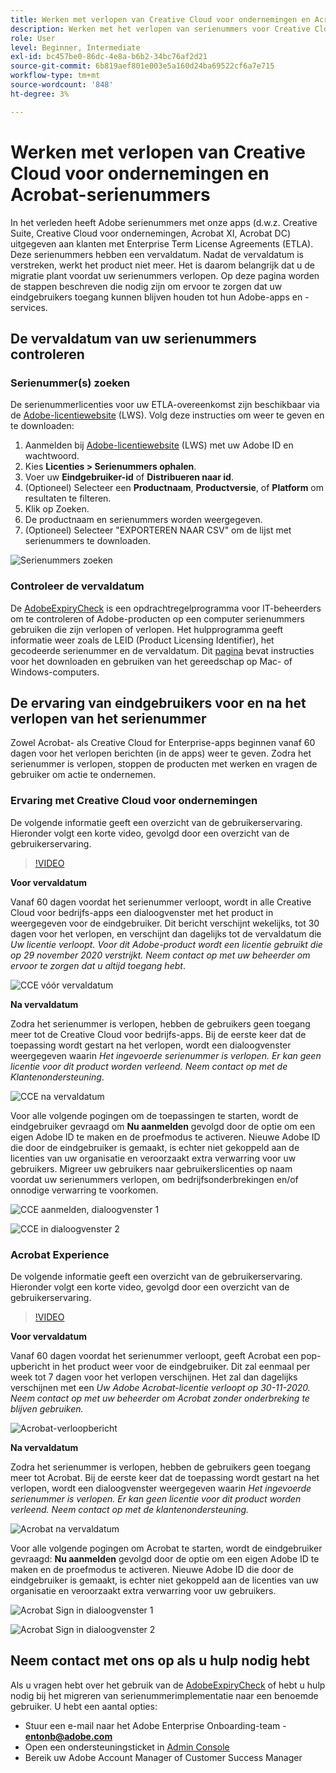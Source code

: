 ```yaml
---
title: Werken met verlopen van Creative Cloud voor ondernemingen en Acrobat-serienummers
description: Werken met het verlopen van serienummers voor Creative Cloud voor ondernemingen en Acrobat
role: User
level: Beginner, Intermediate
exl-id: bc457be0-86dc-4e8a-b6b2-34bc76af2d21
source-git-commit: 6b819aef801e003e5a160d24ba69522cf6a7e715
workflow-type: tm+mt
source-wordcount: '848'
ht-degree: 3%

---
```


# Werken met verlopen van Creative Cloud voor ondernemingen en Acrobat-serienummers

In het verleden heeft Adobe serienummers met onze apps (d.w.z. Creative Suite, Creative Cloud voor ondernemingen, Acrobat XI, Acrobat DC) uitgegeven aan klanten met Enterprise Term License Agreements (ETLA). Deze serienummers hebben een vervaldatum. Nadat de vervaldatum is verstreken, werkt het product niet meer. Het is daarom belangrijk dat u de migratie plant voordat uw serienummers verlopen. Op deze pagina worden de stappen beschreven die nodig zijn om ervoor te zorgen dat uw eindgebruikers toegang kunnen blijven houden tot hun Adobe-apps en -services.

## De vervaldatum van uw serienummers controleren

### Serienummer(s) zoeken

De serienummerlicenties voor uw ETLA-overeenkomst zijn beschikbaar via de [Adobe-licentiewebsite](https://licensing.adobe.com/) (LWS). Volg deze instructies om weer te geven en te downloaden:

1. Aanmelden bij [Adobe-licentiewebsite](https://licensing.adobe.com/) (LWS) met uw Adobe ID en wachtwoord.
1. Kies **Licenties > Serienummers ophalen**.
1. Voer uw **Eindgebruiker-id** of **Distribueren naar id**.
1. (Optioneel) Selecteer een **Productnaam**, **Productversie**, of **Platform** om resultaten te filteren.
1. Klik op Zoeken.
1. De productnaam en serienummers worden weergegeven.
1. (Optioneel) Selecteer &quot;EXPORTEREN NAAR CSV&quot; om de lijst met serienummers te downloaden.

![Serienummers zoeken](assets/retrieveserialnumbers.png)

### Controleer de vervaldatum

De [AdobeExpiryCheck](https://helpx.adobe.com/enterprise/kb/volume-license-expiration-check.html) is een opdrachtregelprogramma voor IT-beheerders om te controleren of Adobe-producten op een computer serienummers gebruiken die zijn verlopen of verlopen. Het hulpprogramma geeft informatie weer zoals de LEID (Product Licensing Identifier), het gecodeerde serienummer en de vervaldatum. Dit [pagina](https://helpx.adobe.com/enterprise/kb/volume-license-expiration-check.html) bevat instructies voor het downloaden en gebruiken van het gereedschap op Mac- of Windows-computers.

## De ervaring van eindgebruikers voor en na het verlopen van het serienummer

Zowel Acrobat- als Creative Cloud for Enterprise-apps beginnen vanaf 60 dagen voor het verlopen berichten (in de apps) weer te geven. Zodra het serienummer is verlopen, stoppen de producten met werken en vragen de gebruiker om actie te ondernemen.

### Ervaring met Creative Cloud voor ondernemingen

De volgende informatie geeft een overzicht van de gebruikerservaring. Hieronder volgt een korte video, gevolgd door een overzicht van de gebruikerservaring.

>[!VIDEO](https://video.tv.adobe.com/v/331746?hidetitle=true)

**Voor vervaldatum**

Vanaf 60 dagen voordat het serienummer verloopt, wordt in alle Creative Cloud voor bedrijfs-apps een dialoogvenster met het product in weergegeven voor de eindgebruiker. Dit bericht verschijnt wekelijks, tot 30 dagen voor het verlopen, en verschijnt dan dagelijks tot de vervaldatum die *Uw licentie verloopt. Voor dit Adobe-product wordt een licentie gebruikt die op 29 november 2020 verstrijkt. Neem contact op met uw beheerder om ervoor te zorgen dat u altijd toegang hebt*.

![CCE vóór vervaldatum](assets/cceexpiring.png)

**Na vervaldatum**

Zodra het serienummer is verlopen, hebben de gebruikers geen toegang meer tot de Creative Cloud voor bedrijfs-apps. Bij de eerste keer dat de toepassing wordt gestart na het verlopen, wordt een dialoogvenster weergegeven waarin *Het ingevoerde serienummer is verlopen. Er kan geen licentie voor dit product worden verleend. Neem contact op met de Klantenondersteuning*.

![CCE na vervaldatum](assets/cceafterexpire.png)

Voor alle volgende pogingen om de toepassingen te starten, wordt de eindgebruiker gevraagd om **Nu aanmelden** gevolgd door de optie om een eigen Adobe ID te maken en de proefmodus te activeren. Nieuwe Adobe ID die door de eindgebruiker is gemaakt, is echter niet gekoppeld aan de licenties van uw organisatie en veroorzaakt extra verwarring voor uw gebruikers. Migreer uw gebruikers naar gebruikerslicenties op naam voordat uw serienummers verlopen, om bedrijfsonderbrekingen en/of onnodige verwarring te voorkomen.

![CCE aanmelden, dialoogvenster 1](assets/ccesignin1.png)

![CCE in dialoogvenster 2](assets/ccesignin2.png)

### Acrobat Experience

De volgende informatie geeft een overzicht van de gebruikerservaring. Hieronder volgt een korte video, gevolgd door een overzicht van de gebruikerservaring.

>[!VIDEO](https://video.tv.adobe.com/v/331749?hidetitle=true)


**Voor vervaldatum**

Vanaf 60 dagen voordat het serienummer verloopt, geeft Acrobat een pop-upbericht in het product weer voor de eindgebruiker. Dit zal eenmaal per week tot 7 dagen voor het verlopen verschijnen. Het zal dan dagelijks verschijnen met een *Uw Adobe Acrobat-licentie verloopt op 30-11-2020. Neem contact op met uw beheerder om Acrobat zonder onderbreking te blijven gebruiken.*

![Acrobat-verloopbericht](assets/acrobatexpiring.png)

**Na vervaldatum**

Zodra het serienummer is verlopen, hebben de gebruikers geen toegang meer tot Acrobat. Bij de eerste keer dat de toepassing wordt gestart na het verlopen, wordt een dialoogvenster weergegeven waarin *Het ingevoerde serienummer is verlopen. Er kan geen licentie voor dit product worden verleend. Neem contact op met de klantenondersteuning.*

![Acrobat na vervaldatum](assets/acrobatafterexpire.png)

Voor alle volgende pogingen om Acrobat te starten, wordt de eindgebruiker gevraagd: **Nu aanmelden** gevolgd door de optie om een eigen Adobe ID te maken en de proefmodus te activeren. Nieuwe Adobe ID die door de eindgebruiker is gemaakt, is echter niet gekoppeld aan de licenties van uw organisatie en veroorzaakt extra verwarring voor uw gebruikers.

![Acrobat Sign in dialoogvenster 1](assets/acrobatsignin1.png)

![Acrobat Sign in dialoogvenster 2](assets/acrobatsignin2.png)

## Neem contact met ons op als u hulp nodig hebt

Als u vragen hebt over het gebruik van de [AdobeExpiryCheck](https://helpx.adobe.com/enterprise/kb/volume-license-expiration-check.html) of hebt u hulp nodig bij het migreren van serienummerimplementatie naar een benoemde gebruiker. U hebt een aantal opties:
* Stuur een e-mail naar het Adobe Enterprise Onboarding-team - **entonb@adobe.com**
* Open een ondersteuningsticket in [Admin Console](https://adminconsole.adobe.com/support)
* Bereik uw Adobe Account Manager of Customer Success Manager
